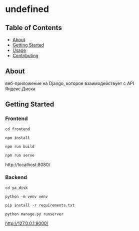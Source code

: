 # undefined

## Table of Contents

- [About](#about)
- [Getting Started](#getting_started)
- [Usage](#usage)
- [Contributing](../CONTRIBUTING.md)

## About <a name = "about"></a>

веб-приложение на  Django, которое взаимодействует с API Яндекс.Диска

## Getting Started <a name = "getting_started"></a>

### Frontend

```
cd frontend

npm install

npm run build

npm run serve
```

http://localhost:8080/

### Backend


```
cd ya_disk

python -m venv venv

pip install -r requirements.txt

python manage.py runserver
```

http://127.0.0.1:8000/

